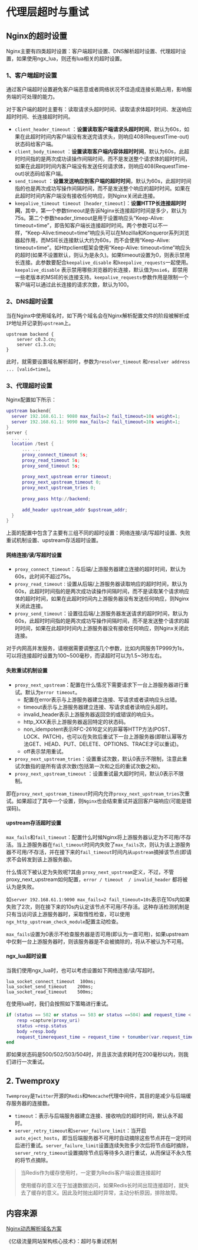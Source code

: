 # 代理层超时与重试

## Nginx的超时设置

Nginx主要有四类超时设置：客户端超时设置、DNS解析超时设置、代理超时设置，如果使用ngx\_lua，则还有lua相关的超时设置。

### 1、客户端超时设置

通过客户端超时设置避免客户端恶意或者网络状况不佳造成连接长期占用，影响服务端的可处理的能力。

对于客户端的超时主要有：读取请求头超时时间、读取请求体超时时间、发送响应超时时间、长连接超时时间。

* `client_header_timeout` ：**设置读取客户端请求头超时时间**，默认为60s，如果在此超时时间内客户端没有发送完请求头，则响应408\(RequestTime-out\)状态码给客户端。
* `client_body_timeout` ：**设置读取客户端内容体超时时间**，默认为60s，此超时时间指的是两次成功读操作间隔时间，而不是发送整个请求体的超时时间，如果在此超时时间内客户端没有发送任何请求体，则响应408\(RequestTime-out\)状态码给客户端。
* `send_timeout` ：**设置发送响应到客户端的超时时间**，默认为60s，此超时时间指的也是两次成功写操作间隔时间，而不是发送整个响应的超时时间。如果在此超时时间内客户端没有接收任何响应，则Nginx关闭此连接。
* `keepalive_timeout timeout [header_timeout]`：**设置HTTP长连接超时时间**，其中，第一个参数timeout是告诉Nginx长连接超时时间是多少，默认为75s。第二个参数header\_timeout是用于设置响应头“Keep-Alive: timeout=time”，即告知客户端长连接超时时间。两个参数可以不一样，“Keep-Alive:timeout=time”响应头可以在Mozilla和Konqueror系列浏览器起作用，而MSIE长连接默认大约为60s，而不会使用“Keep-Alive: timeout=time”。如Httpclient框架会使用“Keep-Alive: timeout=time”响应头的超时\(如果不设置默认，则认为是永久\)。如果timeout设置为0，则表示禁用长连接。此参数要配合`keepalive_disable` 和`keepalive_requests`一起使用。`keepalive_disable` 表示禁用哪些浏览器的长连接，默认值为`msie6`，即禁用一些老版本的MSIE的长连接支持。`keepalive_requests`参数作用是限制一个客户端可以通过此长连接的请求次数，默认为100。

### 2、DNS超时设置

当在Nginx中使用域名时，如下两个域名会在Nginx解析配置文件的阶段被解析成`IP`地址并记录到`upstream`上。

```text
upstream backend {     
    server c0.3.cn;     
    server c1.3.cn; 
} 
```

此时，就需要设置域名解析超时，参数为`resolver_timeout` 和`resolver address ... [valid=time]`。

### 3、代理超时设置

Nginx配置如下所示：

```lua
upstream backend{
  server 192.168.61.1: 9080 max_fails=2 fail_timeout=10s weight=1;
  server 192.168.61.1: 9090 max_fails=2 fail_timeout=10s weight=1;
}
server {
  ... ... 
  location /test {
      ... ... 
      proxy_connect_timeout 5s;
      proxy_read_timeout 5s;
      proxy_send_timeout 5s;
  
      proxy_next_upstream error timeout;
      proxy_next_upstream_timeout 0;
      proxy_next_upstream_tries 0;
  
      proxy_pass http://backend; 
      
      add_header upstream_addr $upstream_addr;
  }
} 
```

 上面的配置中包含了主要有三组不同的超时设置：网络连接/读/写超时设置、失败重试机制设置、upstream存活超时设置。

#### 网络连接/读/写超时设置

* `proxy_connect_timeout`：与后端/上游服务器建立连接的超时时间，默认为60s，此时间不超过75s。
* `proxy_read_timeout：`设置从后端/上游服务器读取响应的超时时间，默认为60s，此超时时间指的是两次成功读操作间隔时间，而不是读取某个请求响应体的超时时间，如果在此超时时间内上游服务器没有发送任何响应，则Nginx关闭此连接。
* `proxy_send_timeout`：设置往后端/上游服务器发送请求的超时时间，默认为60s，此超时时间指的是两次成功写操作间隔时间，而不是发送整个请求的超时时间，如果在此超时时间内上游服务器没有接收任何响应，则Nginx关闭此连接。

对于内网高并发服务，请根据需要调整这几个参数，比如内网服务TP999为1s，可以将连接超时设置为100~500毫秒，而读超时可以为1.5~3秒左右。

#### 失败重试机制设置

* `proxy_next_upstream`：配置在什么情况下需要请求下一台上游服务器进行重试。默认为`error timeout`。
  * 配置在error表示与上游服务器建立连接、写请求或者读响应头出错。
  * timeout表示与上游服务器建立连接、写请求或者读响应头超时。
  * invalid\_header表示上游服务器返回空的或错误的响应头。
  * http\_XXX表示上游服务器返回特定的状态码。
  * non\_idempotent表示RFC-2616定义的非幂等HTTP方法\(POST、LOCK、PATCH\)，也可以在失败后重试下一台上游服务器\(即默认幂等方法GET、HEAD、PUT、DELETE、OPTIONS、TRACE才可以重试\)。
  * off表示禁用重试。
* `proxy_next_upstream_tries`：设置重试次数，默认0表示不限制，注意此重试次数指的是所有请求次数\(包括第一次和之后的重试次数之和\)。
* `proxy_next_upstream_timeout` ：设置重试最大超时时间，默认0表示不限制。

即在`proxy_next_upstream_timeout`时间内允许`proxy_next_upstream_tries`次重试。如果超过了其中一个设置，则`Nginx`也会结束重试并返回客户端响应\(可能是错误码\)。

#### upstream存活超时设置

`max_fails`和`fail_timeout`：配置什么时候Nginx将上游服务器认定为不可用/不存活。当上游服务器在`fail_timeout`时间内失败了`max_fails`次，则认为该上游服务器不可用/不存活，并在接下来的`fail_timeout`时间内从`upstream`摘掉该节点\(即请求不会转发到该上游服务器\)。

什么情况下被认定为失败呢?其由 `proxy_next_upstream`定义，不过，不管 proxy\_next\_upstream如何配置，`error / timeout  / invalid_header` 都将被认为是失败。

如`server 192.168.61.1:9090 max_fails=2 fail_timeout=10s`表示在10s内如果失败了2次，则在接下来的10s内认定该节点不可用/不存活。这种存活检测机制是只有当访问该上游服务器时，采取惰性检查，可以使用`ngx_http_upstream_check_module`配置主动检查。

`max_fails`设置为0表示不检查服务器是否可用\(即认为一直可用\)，如果upstream中仅剩一台上游服务器时，则该服务器是不会被摘除的，将从不被认为不可用。

#### ngx\_lua超时设置

当我们使用ngx\_lua时，也可以考虑设置如下网络连接/读/写超时。

```text
lua_socket_connect_timeout  100ms; 
lua_socket_send_timeout    200ms; 
lua_socket_read_timeout    500ms; 
```

在使用lua时，我们会按照如下策略进行重试。

```lua
if (status == 502 or status == 503 or status ==504) and request_time < 200 then     
    resp =capture(proxy_uri)     
    status =resp.status     
    body =resp.body    
    request_timerequest_time = request_time + tonumber(var.request_time) * 1000 
end 
```

即如果状态码是500/502/503/504时，并且该次请求耗时在200毫秒以内，则我们进行一次重试。

## **2. Twemproxy**

`Twemproxy`是`Twitter`开源的`Redis`和`Memcache`代理中间件，其目的是减少与后端缓存服务器的连接数。

* `timeout`：表示与后端服务器建立连接、接收响应的超时时间，默认永不超时。
* `server_retry_timeout`和`server_failure_limit`：当开启`auto_eject_hosts`，即当后端服务器不可用时自动摘除这些节点并在一定时间后进行重试。`server_failure_limit`设置连续失败多少次后将节点临时摘除，`server_retry_timeout`设置摘除节点后等待多久进行重试，从而保证不永久性的将节点摘除。

> 当Redis作为缓存使用时，一定要为Redis客户端设置连接超时
>
> 使用缓存的意义在于加速数据访问，如果Redis长时间出现连接超时，就失去了缓存的意义。因此及时抛出超时异常，主动分析原因，排除故障。



## 内容来源

[Nginx动态解析域名方案](http://blog.51cto.com/renzhiyuan/1980890)

《亿级流量网站架构核心技术》：超时与重试机制

